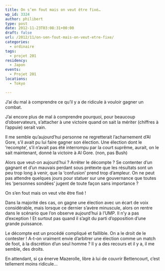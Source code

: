 ```yaml
---
title: On s’en fout mais on veut être fixé…
wp_id: 3324
author: philibert
type: post
date: 2012-11-23T03:08:31+00:00
draft: false
url: /2012/11/on-sen-fout-mais-on-veut-etre-fixe/
categories:
  - ordinaire
tags:
  - projet 201
residency:
  - Japon
events:
  - Projet 201
locations:
  - Tokyo

---
```

J&rsquo;ai du mal à comprendre ce qu&rsquo;il y a de ridicule à vouloir gagner un combat.

J&rsquo;ai encore plus de mal à comprendre pourquoi, pour beaucoup d&rsquo;observateurs, s&rsquo;attacher à une victoire quand on sait la mériter (chiffres à l&rsquo;appuie) serait vain. 

Il me semble qu&rsquo;aujourd&rsquo;hui personne ne regretterait l&rsquo;acharnement d&rsquo;Al Gore, s&rsquo;il avait pu lui faire gagner son élection. Une élection dont le &lsquo;recompte&rsquo;, s&rsquo;il n&rsquo;avait pas été interrompu par la court suprême, aurait, on le sait maintenant, donné la victoire à Al Gore. (non, pas Bush)

Alors que veut-on aujourd&rsquo;hui ? Arrêter le décompte ? Se contenter d&rsquo;un gagnant et d&rsquo;un mauvais perdant sous prétexte que les résultats sont un peu trop long à venir, que la &lsquo;confusion&rsquo; prend trop d&rsquo;ampleur. On ne peut pas attendre quelques jours pour statuer sur une gouvernance que toutes les &lsquo;personnes sondées&rsquo; jugent de toute façon sans importance ?

On s&rsquo;en fout mais on veut vite être fixé !

Dans la majorité des cas, on gagne une élection avec un écart de voix considérable, mais lorsque ce dernier s&rsquo;avère minuscule, alors on rentre dans le scénario que l&rsquo;on observe aujourd&rsquo;hui à l&rsquo;UMP. Il n&rsquo;y a pas d&rsquo;exception ! Et surtout pas quand il s&rsquo;agit du parti d&rsquo;opposition d&rsquo;une grande puissance.

Le décompte est un procédé compliqué et faillible. On a le droit de le contester ! A-t-on vraiment envie d&rsquo;arbitrer une élection comme un match de foot, à la discrétion d&rsquo;un seul homme ? Il y a des recours et il y a, il me semble, des droits. 

En attendant, si ça énerve Mazerolle, libre à lui de couvrir Bettencourt, c&rsquo;est tellement moins ridicule&#8230;